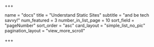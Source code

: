+++

name = "docs"
title = "Understand Static Sites"
subtitle = "and be tech savvy!"
num_featured = 3
number_in_list_page = 10
sort_field = "pageNumber"
sort_order = "asc"
card_layout = "simple_list_no_pic"
pagination_layout = "view_more_scroll"

+++